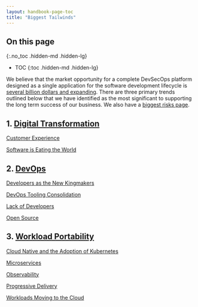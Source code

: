 ```yaml
---
layout: handbook-page-toc
title: "Biggest Tailwinds"
---
```


## On this page
{:.no_toc .hidden-md .hidden-lg}

- TOC
{:toc .hidden-md .hidden-lg}

We believe that the market opportunity for a complete DevSecOps platform designed as a single application for the software development lifecycle is [several billion dollars and expanding](https://about.gitlab.com/handbook/sales/tam/#:~:text=Total%20Addressable%20Market%20(TAM)%20is,revenue%20per%20user%20(ARPU).&text=Additional%20potential%20users%3A,Product%20managers). There are three primary trends outlined below that we have identified as the most significant to supporting the long term success of our business.
We also have a [biggest risks page](/handbook/leadership/biggest-risks/).
## 1. [Digital Transformation](/blog/2019/03/19/reduce-cycle-time-digital-transformation/)
[Customer Experience](https://docs.gitlab.com/ee/ci/review_apps/index.html#visual-reviews-starter)

[Software is Eating the World](https://a16z.com/2011/08/20/why-software-is-eating-the-world/)

## 2. [DevOps](/devops)
[Developers as the New Kingmakers](https://dzone.com/articles/developers-are-the-new-kingmakers)

[DevOps Tooling Consolidation](https://devops.com/challenges-devops-standardization/)

[Lack of Developers](https://stackoverflow.blog/2017/03/09/developer-hiring-trends-2017/)

[Open Source](/20-years-open-source/)

## 3. [Workload Portability](https://about.gitlab.com/topics/multicloud/)
[Cloud Native and the Adoption of Kubernetes](/cloud-native/)

[Microservices](/topics/microservices/)

[Observability](https://siliconangle.com/2019/09/30/quickening-race-lead-cloud-native-computing-observability/)

[Progressive Delivery](/blog/2019/04/19/progressive-delivery-using-review-apps/)

[Workloads Moving to the Cloud](https://www.synopsys.com/blogs/software-security/cloud-migration-business/)
